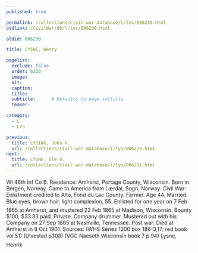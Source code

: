 ```yaml
---
published: true

permalink: /collections/civil-war-database/l/lys/006230.html
oldlink: /CivilWar/db/l/lys/006230.html

oldid: 006230

title: LYSNE, Henry

pagelist:
  exclude: false
  order: 6230
  image: 
  alt:
  caption:
  title:
  subtitle:      # Defaults to page subtitle
  teaser:

category: 
  - L 
  - LYS

previous:
  title: LYSING, John K.
  url: /collections/civil-war-database/l/lys/006229.html  
next:
  title: LYSNE, Ole O.
  url: /collections/civil-war-database/l/lys/006231.html   
---
```

WI 46th Inf Co B. Residence: Amherst, Portage County, Wisconsin. Born in Bergen, Norway. Came to America from L&aelig;rdal, Sogn, Norway. Civil War: Enlistment credited to Alto, Fond du Lac County. Farmer. Age 44. Married. Blue eyes, brown hair, light complexion, 5&#146;5&#148;. Enlisted for one year on 7 Feb 1865 at Amherst, and mustered 22 Feb 1865 at Madison, Wisconsin. Bounty $100, $33.33 paid. Private. Company drummer. Mustered out with his Company on 27 Sep 1865 at Nashville, Tennessee. Post war: Died at Amherst in 8 Oct 1901. Sources: (WHS Series 1200 box 186-3,17; red book vol 51) (Ulvestad p308) (VGC Naeseth Wisconsin book 7 p 94) &#147;Lysne, Henrik&#148;